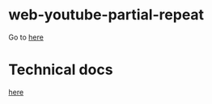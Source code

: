 # web-youtube-partial-repeat
Go to [here](https://fkmhrk.github.io/web-youtube-partial-repeat)

# Technical docs
[here](https://developers.google.com/youtube/iframe_api_reference)
